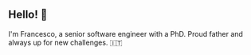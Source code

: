 ## Hello! 👋
I'm Francesco, a senior software engineer with a PhD. Proud father and always up for new challenges. 🇮🇹
